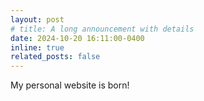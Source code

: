 ```yaml
---
layout: post
# title: A long announcement with details
date: 2024-10-20 16:11:00-0400
inline: true
related_posts: false
---
```


My personal website is born!